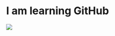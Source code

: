 <h1>I am learning GitHub</h1>
<img src="https://media.tenor.com/QDzFf5bgHkcAAAAe/linus-tech-tips-meme-ltt.png">
